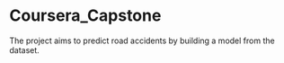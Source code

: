# Coursera_Capstone
The project aims to predict road accidents by building a model from the dataset.
